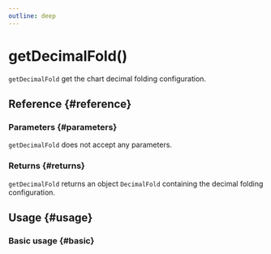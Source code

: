 ```yaml
---
outline: deep
---
```


# getDecimalFold()
`getDecimalFold` get the chart decimal folding configuration.

## Reference {#reference}
<!--@include: @/@views/api/references/instance/getDecimalFold.md-->

### Parameters {#parameters}
`getDecimalFold` does not accept any parameters.

### Returns {#returns}
`getDecimalFold` returns an object `DecimalFold` containing the decimal folding configuration.

## Usage {#usage}
<script setup>
import GetDecimalFold from '../../../@views/api/samples/getDecimalFold/index.vue'
</script>

### Basic usage {#basic}
<GetDecimalFold/>